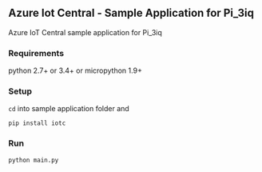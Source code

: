 
## Azure Iot Central - Sample Application for Pi_3iq

Azure IoT Central sample application for Pi_3iq

### Requirements

python 2.7+ or 3.4+ or micropython 1.9+

### Setup

`cd` into sample application folder and
```
pip install iotc
```

### Run

```
python main.py
```
